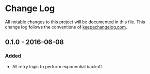 # Change Log
All notable changes to this project will be documented in this file. This change log follows the conventions of [keepachangelog.com](http://keepachangelog.com/).

## 0.1.0 - 2016-06-08
### Added
- All retry logic to perform exponential backoff.

[Unreleased]: https://github.com/your-name/banach/compare/0.1.1...HEAD
